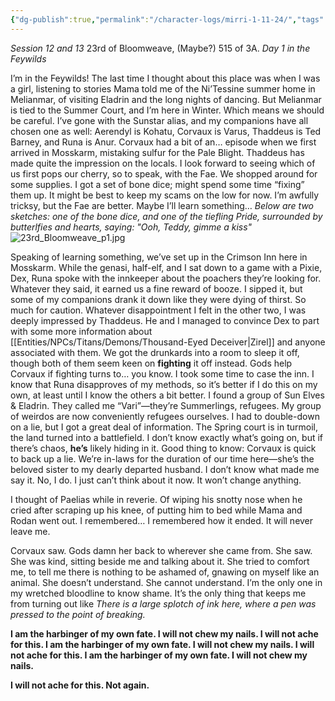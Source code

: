 ```yaml
---
{"dg-publish":true,"permalink":"/character-logs/mirri-1-11-24/","tags":["Plot","Campaign"]}
---
```




*Session 12 and 13*
23rd of Bloomweave, (Maybe?) 515 of 3A.
*Day 1 in the Feywilds*

  I’m in the Feywilds! The last time I thought about this place was when I was a girl, listening to stories Mama told me of the Ni’Tessine summer home in Melianmar, of visiting Eladrin and the long nights of dancing. But Melianmar is tied to the Summer Court, and I’m here in Winter.
  Which means we should be careful. I’ve gone with the Sunstar alias, and my companions have all chosen one as well: Aerendyl is Kohatu, Corvaux is Varus, Thaddeus is Ted Barney, and Runa is Anur.
  Corvaux had a bit of an… episode when we first arrived in Mosskarm, mistaking sulfur for the Pale Blight. Thaddeus has made quite the impression on the locals. I look forward to seeing which of us first pops our cherry, so to speak, with the Fae.
  We shopped around for some supplies. I got a set of bone dice; might spend some time “fixing” them up. It might be best to keep my scams on the low for now. I’m awfully tricksy, but the Fae are better. Maybe I’ll learn something…
*Below are two sketches: one of the bone dice, and one of the tiefling Pride, surrounded by butterlfies and hearts, saying: "Ooh, Teddy, gimme a kiss"*
![23rd_Bloomweave_p1.jpg](/img/user/Images/Log%20entries/23rd_Bloomweave_p1.jpg)

Speaking of learning something, we’ve set up in the Crimson Inn here in Mosskarm. While the genasi, half-elf, and I sat down to a game with a Pixie, Dex, Runa spoke with the innkeeper about the poachers they’re looking for. Whatever they said, it earned us a fine reward of booze. I sipped it, but some of my companions drank it down like they were dying of thirst. So much for caution.
Whatever disappointment I felt in the other two, I was deeply impressed by Thaddeus. He and I managed to convince Dex to part with some more information about [[Entities/NPCs/Titans/Demons/Thousand-Eyed Deceiver\|Zirel]] and anyone associated with them.
We got the drunkards into a room to sleep it off, though both of them seem keen on **fighting** it off instead. Gods help Corvaux if fighting turns to… you know.
I took some time to case the inn. I know that Runa disapproves of my methods, so it’s better if I do this on my own, at least until I know the others a bit better. I found a group of Sun Elves & Eladrin. They called me “Vari”—they’re Summerlings, refugees. My group of weirdos are now conveniently refugees ourselves. I had to double-down on a lie, but I got a great deal of information. The Spring court is in turmoil, the land turned into a battlefield. I don’t know exactly what’s going on, but if there’s chaos, **he’s** likely hiding in it.
Good thing to know: Corvaux is quick to back up a lie. We’re in-laws for the duration of our time here—she’s the beloved sister to my dearly departed husband. I don’t know what made me say it. No, I do. I just can’t think about it now. It won’t change anything.

 I thought of Paelias while in reverie. Of wiping his snotty nose when he cried after scraping up his knee, of putting him to bed while Mama and Rodan went out. I remembered… I remembered how it ended. It will never leave me.

Corvaux saw. Gods damn her back to wherever she came from. She saw. She was kind, sitting beside me and talking about it. She tried to comfort me, to tell me there is nothing to be ashamed of, gnawing on myself like an animal. She doesn’t understand. She cannot understand.
I’m the only one in my wretched bloodline to know shame. It’s the only thing that keeps me from turning out like *There is a large splotch of ink here, where a pen was pressed to the point of breaking.*

**I am the harbinger of my own fate. I will not chew my nails.
I will not ache for this. I am the harbinger of my own fate. I will not chew my nails. I will not ache for this. I am the harbinger of my own fate. I will not chew my nails.**

**I will not ache for this. Not again.**